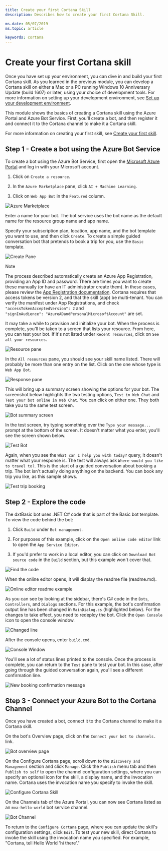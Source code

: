 ```yaml
---
title: Create your first Cortana Skill
description: Describes how to create your first Cortana Skill.

ms.date: 05/07/2019
ms.topic: article

keywords: cortana
---
```


# Create your first Cortana skill

Once you have set up your environment, you can dive in and build your first Cortana skill. As you learned in the previous module, you can develop a Cortana skill on either a Mac or a PC running Windows 10 Anniversary Update (build 1607) or later, using your choice of development tools. For more information on setting up your development environment, see [Set up your development environment](./mva21-setup.md).

This module shows the basics of creating a Cortana skill using the Azure Portal and Azure Bot Service. First, you'll create a bot, and then register it and connect it to the Cortana channel to make it a Cortana skill.

For more information on creating your first skill, see [Create your first skill](./get-started.md).

## Step 1 - Create a bot using the Azure Bot Service

To create a bot using the Azure Bot Service, first open the [Microsoft Azure Portal](https://ms.portal.azure.com) and log in with your Microsoft account.

1. Click on `Create a resource`.

1. In the `Azure Marketplace` pane, click `AI + Machine Learning`.

1. Click on `Web App Bot` in the `Featured` column.

![Azure Marketplace](../media/images/mva22_azure_marketplace.png)

Enter a name for your bot. The bot service uses the bot name as the default name for the resource group name and app name.

Specify your subscription plan, location, app name, and the bot template you want to use, and then click `Create`. To create a simple guided conversation bot that pretends to book a trip for you, use the `Basic` template.

![Create Pane](../media/images/mva22_create.png)


> [!NOTE]
> The process described automatically create an Azure App Registration, providing an App ID and password.
> There are times you want to create these manually (or have an IT administrator create them). In these cases,
> please review the [App Registration documentation](/azure/active-directory/develop/quickstart-register-app).
> Cortana requires that access tokens be version 2, and that the skill (app) be multi-tenant.
> You can verify the manifest under App Registrations, and check `"accessTokenAcceptedVersion": 2` and     
> `"signInAudience": "AzureADandPersonalMicrosoftAccount"` are set.  

It may take a while to provision and initialize your bot. When the process is complete, you'll be taken to a screen that lists your resource. From here, you can test your bot. If it's not listed under `Recent resources`, click on `See all your resources`.

![Resource pane](../media/images/mva22_resource_pane.png)

In the `All resources` pane, you should see your skill name listed. There will probably be more than one entry on the list. Click on the one whose type is `Web App Bot`.

![Response pane](../media/images/mva22_response_pane.png)

This will bring up a summary screen showing the options for your bot. The screenshot below highlights the two testing options, `Test in Web Chat` and `Test your bot online in Web Chat`. You can click on either one. They both take you to the same test screen.

![Bot summary screen](../media/images/mva22_bot_summary.png)

In the test screen, try typing something over the `Type your message...` prompt at the bottom of the screen. It doesn't matter what you enter, you'll see the screen shown below.

![Test Bot](../media/images/mva22_test_02.png)

Again, when you see the `What can I help you with today?` query, it doesn't matter what your response is. The test will always ask `Where would you like to travel to?`. This is the start of a guided conversation about booking a trip. The bot isn't actually doing anything on the backend. You can book any trip you like, as this sample shows.

![Test trip booking](../media/images/mva22_sample_trip.png)

## Step 2 - Explore the code

The dxtBasic bot uses .NET C# code that is part of the Basic bot template. To view the code behind the bot:

1. Click `Build` under `Bot management`.

1. For purposes of this example, click on the `Open online code editor` link to open the `App Service Editor`.

1. If you'd prefer to work in a local editor, you can click on `Download Bot source code` in the `Build` section, but this example won't cover that.

![Find the code](../media/images/mva22_open_the_code.png)

When the online editor opens, it will display the readme file (readme.md).

![Online editor readme example](../media/images/mva22_editor_readme.png)

As you can see by looking at the sidebar, there's C# code in the `Bots`, `Controllers`, and `Dialogs` sections. For this example, the bot's confirmation output line has been changed in `MainDialog.cs` (highlighted below). For the changes to take effect, you need to redeploy the bot. Click the `Open Console` icon to open the console window.

![Changed line](../media/images/mva22_changed_line.png)

After the console opens, enter `build.cmd`.

![Console Window](../media/images/mva22_console_window.png)

You'll see a lot of status lines printed to the console. Once the process is complete, you can return to the `Test` pane to test your bot. In this case, after going through the guided conversation again, you'll see a different confirmation line.

![New booking confirmation message](../media/images/mva22_sample_trip_02.png)

## Step 3 - Connect your Azure Bot to the Cortana Channel

Once you have created a bot, connect it to the Cortana channel to make it a Cortana skill.

On the bot's Overview page, click on the `Connect your bot to channels.` link.

![Bot overview page](../media/images/mva22_connect_to_channels.png)

On the Configure Cortana page, scroll down to the `Discovery and Management` section and click `Manage`. Click the `Publish` menu tab and then `Publish to self` to open the channel configuration settings, where you can specify an optional icon for the skill, a display name, and the invocation name. Cortana uses the invocation name you specify to invoke the skill.

![Configure Cortana Skill](../media/images/cortana-configure-settings.png)  

On the Channels tab of the Azure Portal, you can now see Cortana listed as an `mva-hello-world` bot service channel.

![Bot Channel](../media/images/mva22_cortana_channel.png)

To return to the `Configure Cortana` page, where you can update the skill's configuration settings, click `Edit`. To test your new skill, direct Cortana to invoke the skill using the invocation name you specified. For example, "Cortana, tell Hello World 'hi there'."
